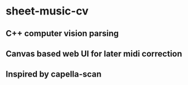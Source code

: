 # sheet-music-cv

## C++ computer vision parsing
## Canvas based web UI for later midi correction
## Inspired by capella-scan
